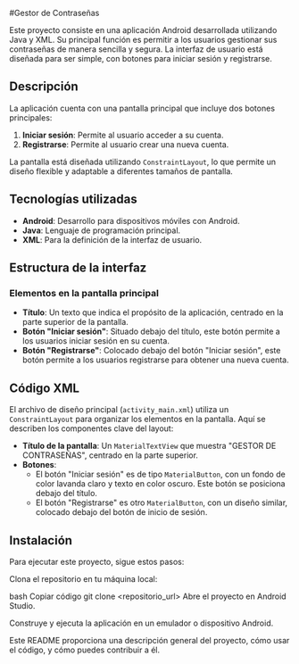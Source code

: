 
 #Gestor de Contraseñas

Este proyecto consiste en una aplicación Android desarrollada utilizando Java y XML. Su principal función es permitir a los usuarios gestionar sus contraseñas de manera sencilla y segura. La interfaz de usuario está diseñada para ser simple, con botones para iniciar sesión y registrarse.

## Descripción

La aplicación cuenta con una pantalla principal que incluye dos botones principales:
1. **Iniciar sesión**: Permite al usuario acceder a su cuenta.
2. **Registrarse**: Permite al usuario crear una nueva cuenta.

La pantalla está diseñada utilizando `ConstraintLayout`, lo que permite un diseño flexible y adaptable a diferentes tamaños de pantalla.

## Tecnologías utilizadas

- **Android**: Desarrollo para dispositivos móviles con Android.
- **Java**: Lenguaje de programación principal.
- **XML**: Para la definición de la interfaz de usuario.

## Estructura de la interfaz

### Elementos en la pantalla principal

- **Título**: Un texto que indica el propósito de la aplicación, centrado en la parte superior de la pantalla.
- **Botón "Iniciar sesión"**: Situado debajo del título, este botón permite a los usuarios iniciar sesión en su cuenta.
- **Botón "Registrarse"**: Colocado debajo del botón "Iniciar sesión", este botón permite a los usuarios registrarse para obtener una nueva cuenta.

## Código XML

El archivo de diseño principal (`activity_main.xml`) utiliza un `ConstraintLayout` para organizar los elementos en la pantalla. Aquí se describen los componentes clave del layout:

- **Título de la pantalla**: Un `MaterialTextView` que muestra "GESTOR DE CONTRASEÑAS", centrado en la parte superior.
- **Botones**:
  - El botón "Iniciar sesión" es de tipo `MaterialButton`, con un fondo de color lavanda claro y texto en color oscuro. Este botón se posiciona debajo del título.
  - El botón "Registrarse" es otro `MaterialButton`, con un diseño similar, colocado debajo del botón de inicio de sesión.


## Instalación
Para ejecutar este proyecto, sigue estos pasos:

Clona el repositorio en tu máquina local:

bash
Copiar código
git clone <repositorio_url>
Abre el proyecto en Android Studio.

Construye y ejecuta la aplicación en un emulador o dispositivo Android.


Este README proporciona una descripción general del proyecto, cómo usar el código, y cómo puedes contribuir a él.
